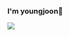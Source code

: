 ### I'm youngjoon👋

<img src="https://img.shields.io/badge/About.me-00A98F?style=flat-square&logo=About.me&logoColor=white"/>
